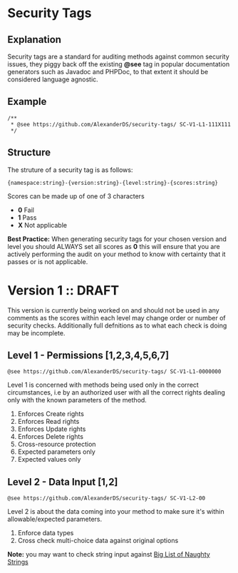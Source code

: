 # Security Tags
## Explanation 
Security tags are a standard for auditing methods against common security issues, they piggy back off the existing **@see** tag in popular documentation generators such as Javadoc and PHPDoc, to that extent it should be considered language agnostic.
## Example 
```
/**
 * @see https://github.com/AlexanderDS/security-tags/ SC-V1-L1-111X111
 */
```
## Structure 
The struture of a security tag is as follows:
```
{namespace:string}-{version:string}-{level:string}-{scores:string}
```
Scores can be made up of one of 3 characters
* **0** Fail
* **1** Pass
* **X** Not applicable

**Best Practice:** When generating security tags for your chosen version and level you should ALWAYS set all scores as **0** this will ensure that you are actively performing the audit on your method to know with certainty that it passes or is not applicable.
 
# Version 1 :: DRAFT
This version is currently being worked on and should not be used in any comments as the scores within each level may change order or number of security checks. Additionally full defnitions as to what each check is doing may be incomplete.
 
## Level 1 - Permissions [1,2,3,4,5,6,7]
```
@see https://github.com/AlexanderDS/security-tags/ SC-V1-L1-0000000
```
Level 1 is concerned with methods being used only in the correct circumstances, i.e by an authorized user with all the correct rights dealing only with the known parameters of the method.
 
1. Enforces Create rights
2. Enforces Read rights
3. Enforces Update rights
4. Enforces Delete rights
5. Cross-resource protection
6. Expected parameters only
7. Expected values only

## Level 2 - Data Input [1,2]
```
@see https://github.com/AlexanderDS/security-tags/ SC-V1-L2-00
```
Level 2 is about the data coming into your method to make sure it's within allowable/expected parameters.

1. Enforce data types
2. Cross check multi-choice data against original options

**Note:** you may want to check string input against [Big List of Naughty Strings](https://github.com/minimaxir/big-list-of-naughty-strings)
